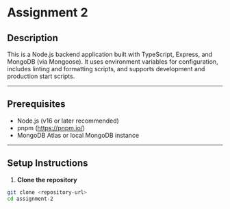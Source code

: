 # Assignment 2

## Description
This is a Node.js backend application built with TypeScript, Express, and MongoDB (via Mongoose). It uses environment variables for configuration, includes linting and formatting scripts, and supports development and production start scripts.

---

## Prerequisites

- Node.js (v16 or later recommended)
- pnpm (https://pnpm.io/)
- MongoDB Atlas or local MongoDB instance

---

## Setup Instructions

1. **Clone the repository**

```bash
git clone <repository-url>
cd assignment-2
